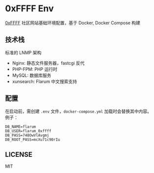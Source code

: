 # 0xFFFF Env
[0xFFFF](https://0xffff.one) 社区网站基础环境配置，基于 Docker, Docker Compose 构建

## 技术栈
标准的 LNMP 架构
* Nginx: 静态文件服务器，fastcgi 反代
* PHP-FPM: PHP 运行时
* MySQL: 数据库服务
* xunsearch: Flarum 中文搜索支持

## 配置
在启动前，需创建 `.env` 文件，`docker-compose.yml` 加载时会替换其中内容。  
例子：
```
DB_NAME=flarum
DB_USER=flarum_0xffff
DB_PASS=748OwVlAvgmj
DB_ROOT_PASS=mcXu71c90rIu
```

## LICENSE
MIT
